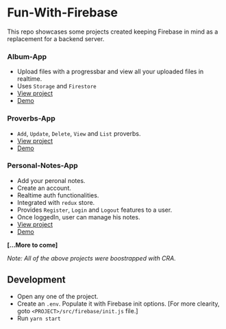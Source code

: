 # Fun-With-Firebase

This repo showcases some projects created keeping Firebase in mind as a replacement for a backend server.

### Album-App
- Upload files with a progressbar and view all your uploaded files in realtime.
- Uses `Storage` and `Firestore`
- [View project](https://github.com/yTakkar/fun-with-firebase/tree/master/Album-App)
- [Demo](https://firebase-album-app.surge.sh)

### Proverbs-App
- `Add`, `Update`, `Delete`, `View` and `List` proverbs.
- [View project](https://github.com/yTakkar/fun-with-firebase/tree/master/Proverbs-App)
- [Demo](https://firebase-proverbs-app.surge.sh/)

### Personal-Notes-App
- Add your peronal notes.
- Create an account.
- Realtime auth functionalities.
- Integrated with `redux` store.
- Provides `Register`, `Login` and `Logout` features to a user.
- Once loggedIn, user can manage his notes.
- [View project](https://github.com/yTakkar/fun-with-firebase/tree/master/Personal-Notes-App)
- [Demo](https://firebase-personal-notes-app.now.sh)

**[...More to come]**

*Note: All of the above projects were boostrapped with CRA.*

## Development
- Open any one of the project.
- Create an `.env`. Populate it with Firebase init options. [For more clearity, goto `<PROJECT>/src/firebase/init.js` file.]
- Run `yarn start`
